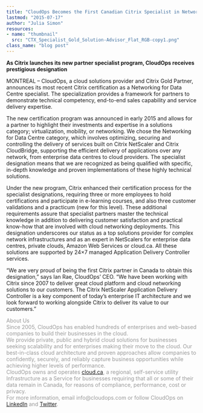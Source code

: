 ```yaml
---
title: "CloudOps Becomes the First Canadian Citrix Specialist in Networking for Data Centre"
lastmod: "2015-07-17"
author: "Julia Simon"
resources:
- name: "thumbnail"
  src: "CTX_Specialist_Gold_Solution-Advisor_Flat_RGB-copy1.png"
class_name: "blog post"
---
```


<p><strong>As Citrix launches its new partner specialist program, CloudOps receives prestigious designation</strong></p>

<p>MONTREAL – CloudOps, a&nbsp;cloud solutions provider and Citrix Gold Partner, announces its most recent Citrix certification as a Networking for Data Centre specialist. The specialization provides a framework for partners to demonstrate technical competency, end-to-end sales capability and service delivery expertise.</p>

<p>The new certification program was announced in early 2015 and allows for a partner to highlight their investments and expertise in a solutions category; virtualization, mobility, or networking. We&nbsp;chose the Networking for Data Centre category, which involves optimizing, securing and controlling the delivery of services built on Citrix NetScaler and Citrix CloudBridge, supporting the efficient delivery of applications over any network, from enterprise data centres to cloud providers. The specialist designation means that we are&nbsp;recognized as being qualified with specific, in-depth knowledge and proven implementations of these highly technical solutions.</p>

<p>Under the new program, Citrix enhanced their certification process for the specialist designations, requiring three or more employees to hold certifications and participate in e-learning courses, and also three customer validations and a practicum (new for this level). These additional requirements assure that specialist partners master the technical knowledge in addition to delivering customer satisfaction and practical know-how that are involved with cloud networking deployments. This designation underscores our status as a top solutions provider for complex network infrastructures and as an expert in NetScalers for enterprise data centres, private clouds, Amazon Web Services or cloud.ca. All these solutions are supported by 24×7 managed Application Delivery Controller services.</p>

<p>“We are very proud of being the first Citrix partner in Canada to obtain this designation,” says Ian Rae, CloudOps’ CEO. “We have been working with Citrix since 2007 to deliver great cloud platform and cloud networking solutions to our customers. The Citrix NetScaler Application Delivery Controller is a key component of today’s enterprise IT architecture and we look forward to working alongside Citrix to deliver its value to our customers.”</p>

<p><span style="color: #999999;">About&nbsp;Us</span><br> <span style="color: #999999;"> Since 2005, CloudOps has enabled hundreds of enterprises and web-based companies to build their businesses in the cloud.</span><br> <span style="color: #999999;"> We provide private, public and hybrid cloud solutions for businesses seeking scalability and for enterprises making their move to the cloud. Our best-in-class cloud architecture and proven approaches allow companies to confidently, securely, and reliably capture business opportunities while achieving higher levels of performance.</span><br> <span style="color: #999999;"> CloudOps owns and operates <a href="https://cloud.ca" target="_blank">cloud.ca</a>, a regional, self-service utility Infrastructure as a Service for businesses requiring that all or some of their data remain in Canada, for reasons of compliance, performance, cost or privacy.</span><br> <span style="color: #999999;"> For more information, email info@cloudops.com or follow CloudOps on <a href="https://www.linkedin.com/company/cloudops" target="_blank">LinkedIn</a> and <a href="https://twitter.com/CloudOps_" target="_blank">Twitter</a>.</span></p>